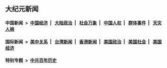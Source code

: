 ## 大纪元新闻

#### 中国新闻 &nbsp;>&nbsp; [中国经济](indexes/ncid283/README.md?08080445) &nbsp;| &nbsp; [大陆政治](indexes/ncid277/README.md?08080445) &nbsp;| &nbsp; [社会万象](indexes/ncid282/README.md?08080445) &nbsp;| &nbsp; [中国人权](indexes/ncid278/README.md?08080445) &nbsp;| &nbsp; [群体事件](indexes/ncid279/README.md?08080445) &nbsp;| &nbsp; [天灾人祸](indexes/ncid280/README.md?08080445)

#### 国际新闻 &nbsp;>&nbsp; [美中关系](indexes/nf1412576/README.md?08080445) &nbsp;| &nbsp; [台湾新闻](indexes/ncid1349361/README.md?08080445) &nbsp;| &nbsp; [香港新闻](indexes/ncid1349362/README.md?08080445) &nbsp;| &nbsp; [美国政治](indexes/ncid1078159/README.md?08080445) &nbsp;| &nbsp; [美国社会](indexes/ncid1078160/README.md?08080445) &nbsp;| &nbsp; [美国经济](indexes/ncid1078158/README.md?08080445)

#### 特别专题 &nbsp;>&nbsp; [中共百年历史](https://github.com/epoch-news/epoch-special/blob/master/README.md?08080445)  
